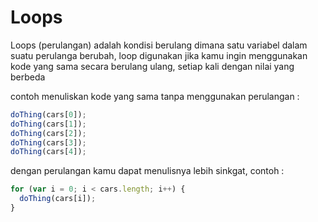 # Loops

Loops (perulangan) adalah kondisi berulang dimana satu variabel dalam suatu perulanga berubah, loop digunakan jika kamu ingin menggunakan kode yang sama secara berulang ulang, setiap kali dengan nilai yang berbeda

contoh menuliskan kode yang sama tanpa menggunakan perulangan :

```javascript
doThing(cars[0]);
doThing(cars[1]);
doThing(cars[2]);
doThing(cars[3]);
doThing(cars[4]);
```

dengan perulangan kamu dapat menulisnya lebih sinkgat, contoh :

```javascript
for (var i = 0; i < cars.length; i++) {
  doThing(cars[i]);
}
```
